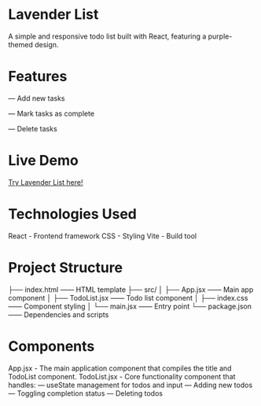 # Lavender List
A simple and responsive todo list built with React, featuring a purple-themed design.

# Features

— Add new tasks

— Mark tasks as complete

— Delete tasks


# Live Demo
[ Try Lavender List here!](https://lavender-list.vercel.app/)

# Technologies Used
React - Frontend framework
CSS - Styling
Vite - Build tool

# Project Structure
├── index.html       —— HTML template
├── src/
│   ├── App.jsx      —— Main app component
│   ├── TodoList.jsx —— Todo list component
│   ├── index.css    —— Component styling
│   └── main.jsx     —— Entry point
└── package.json     —— Dependencies and scripts

# Components
App.jsx - The main application component that compiles the title and TodoList component.
TodoList.jsx - Core functionality component that handles:
— useState management for todos and input
— Adding new todos
— Toggling completion status
— Deleting todos
